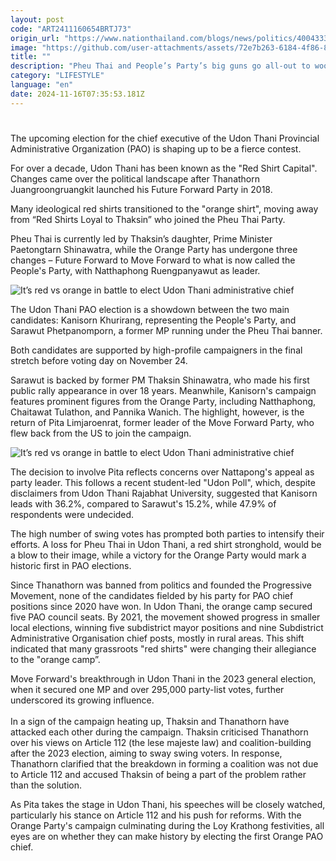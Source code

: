 ```yaml
---
layout: post
code: "ART2411160654BRTJ73"
origin_url: "https://www.nationthailand.com/blogs/news/politics/40043339"
image: "https://github.com/user-attachments/assets/72e7b263-6184-4f86-8bfa-825b8132dd63"
title: ""
description: "Pheu Thai and People’s Party’s big guns go all-out to woo swing voters"
category: "LIFESTYLE"
language: "en"
date: 2024-11-16T07:35:53.181Z
---
```


# 









The upcoming election for the chief executive of the Udon Thani Provincial Administrative Organization (PAO) is shaping up to be a fierce contest.

For over a decade, Udon Thani has been known as the "Red Shirt Capital". Changes came over the political landscape after Thanathorn Juangroongruangkit launched his Future Forward Party in 2018.

Many ideological red shirts transitioned to the "orange shirt", moving away from “Red Shirts Loyal to Thaksin” who joined the Pheu Thai Party.

Pheu Thai is currently led by Thaksin’s daughter, Prime Minister Paetongtarn Shinawatra, while the Orange Party has undergone three changes – Future Forward to Move Forward to what is now called the People's Party, with Natthaphong Ruengpanyawut as leader.

  ![It’s red vs orange in battle to elect Udon Thani administrative chief](https://github.com/user-attachments/assets/9041030f-0176-4e14-a47c-3bd99a733f74)

The Udon Thani PAO election is a showdown between the two main candidates: Kanisorn Khurirang, representing the People's Party, and Sarawut Phetpanomporn, a former MP running under the Pheu Thai banner.

Both candidates are supported by high-profile campaigners in the final stretch before voting day on November 24.

Sarawut is backed by former PM Thaksin Shinawatra, who made his first public rally appearance in over 18 years. Meanwhile, Kanisorn's campaign features prominent figures from the Orange Party, including Natthaphong, Chaitawat Tulathon, and Pannika Wanich. The highlight, however, is the return of Pita Limjaroenrat, former leader of the Move Forward Party, who flew back from the US to join the campaign.

  ![It’s red vs orange in battle to elect Udon Thani administrative chief](https://github.com/user-attachments/assets/487d2a9d-e44b-4b74-ab90-461a789c7ba0)

The decision to involve Pita reflects concerns over Nattapong's appeal as party leader. This follows a recent student-led "Udon Poll", which, despite disclaimers from Udon Thani Rajabhat University, suggested that Kanisorn leads with 36.2%, compared to Sarawut's 15.2%, while 47.9% of respondents were undecided.

The high number of swing votes has prompted both parties to intensify their efforts. A loss for Pheu Thai in Udon Thani, a red shirt stronghold, would be a blow to their image, while a victory for the Orange Party would mark a historic first in PAO elections.

Since Thanathorn was banned from politics and founded the Progressive Movement, none of the candidates fielded by his party for PAO chief positions since 2020 have won. In Udon Thani, the orange camp secured five PAO council seats. By 2021, the movement showed progress in smaller local elections, winning five subdistrict mayor positions and nine Subdistrict Administrative Organisation chief posts, mostly in rural areas. This shift indicated that many grassroots "red shirts" were changing their allegiance to the "orange camp”.

Move Forward's breakthrough in Udon Thani in the 2023 general election, when it secured one MP and over 295,000 party-list votes, further underscored its growing influence.  
   
In a sign of the campaign heating up, Thaksin and Thanathorn have attacked each other during the campaign. Thaksin criticised Thanathorn over his views on Article 112 (the lese majeste law) and coalition-building after the 2023 election, aiming to sway swing voters. In response, Thanathorn clarified that the breakdown in forming a coalition was not due to Article 112 and accused Thaksin of being a part of the problem rather than the solution.

As Pita takes the stage in Udon Thani, his speeches will be closely watched, particularly his stance on Article 112 and his push for reforms. With the Orange Party's campaign culminating during the Loy Krathong festivities, all eyes are on whether they can make history by electing the first Orange PAO chief.